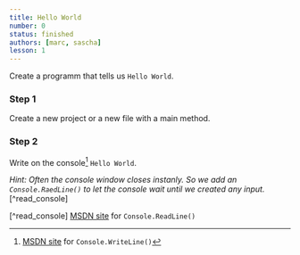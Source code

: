 ```yaml
---
title: Hello World
number: 0
status: finished
authors: [marc, sascha]
lesson: 1
---
```


Create a programm that tells us `Hello World`.

### Step 1

Create a new project or a new file with a main method.

### Step 2

Write on the console[^write_console] `Hello World`.

[^write_console]:
    [MSDN site](https://msdn.microsoft.com/de-de/library/system.console.writeline%28v=vs.110%29.aspx) for `Console.WriteLine()`

*Hint: Often the console window closes instanly. So we add an `Console.RaedLine()` to let the console wait until we created any input.*[^read_console]

[^read_console]
    [MSDN site](https://msdn.microsoft.com/de-de/library/system.console.readline%28v=vs.110%29.aspx) for `Console.ReadLine()`